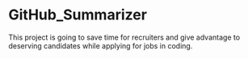 # GitHub_Summarizer
This project is going to save time for recruiters and give advantage to deserving candidates while applying for jobs in coding.
